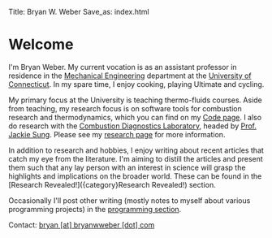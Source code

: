Title: Bryan W. Weber
Save_as: index.html

# Welcome

I'm Bryan Weber. My current vocation is as an assistant professor in residence in the
[Mechanical Engineering](http://me.engr.uconn.edu) department at the [University of Connecticut](http://uconn.edu).
In my spare time, I enjoy cooking, playing Ultimate and cycling.

My primary focus at the University is teaching thermo-fluids courses. Aside from teaching, my
research focus is on software tools for combustion research and thermodynamics, which you can find
on my [Code page]({filename}/pages/code.md). I also do research with the [Combustion Diagnostics
Laboratory](http://combdiaglab.engr.uconn.edu), headed by [Prof. Jackie Sung][1]. Please see my
[research page]({filename}/pages/work.md) for more information.

In addition to research and hobbies, I enjoy writing about recent articles that catch my eye from the literature.
I'm aiming to distill the articles and present them such that any lay person with an interest in science will grasp
the highlights and implications on the broader world. These can be found in the
[Research Revealed!]({category}Research Revealed!) section.

Occasionally I'll post other writing (mostly notes to myself about various programming projects) in the
[programming section]({category}personal).

Contact: <a href='&#109;&#97;&#105;&#108;&#116;&#111;&#58;&#98;&#114;&#121;&#97;&#110;&#64;&#98;&#114;&#121;&#97;&#110;&#119;&#119;&#101;&#98;&#101;&#114;&#46;&#99;&#111;&#109;'>&#98;&#114;&#121;&#97;&#110;&#32;&#91;&#97;&#116;&#93;&#32;&#98;&#114;&#121;&#97;&#110;&#119;&#119;&#101;&#98;&#101;&#114;&#32;&#91;&#100;&#111;&#116;&#93;&#32;&#99;&#111;&#109;</a><br /><br />

[1]: http://me.engr.uconn.edu/blog/faculty/sung-chih-jen-jackie/
